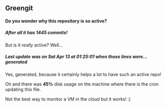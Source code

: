 ## Greengit

#### Do you wonder why this repository is so active?

##### After all it has 1445 commits!

But is it *really* active? Well...

##### Last update was on Sat Apr 13 at 01:25:01 when those lines were... generated

Yes, generated, because it certainly helps a lot to have such an active repo!

Oh and there was **45%** disk usage on the machine
where there is the cron updating this file.

Not the best way to monitor a VM in the cloud but it works! :)
